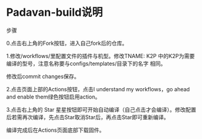 # Padavan-build说明

步骤

0.点击右上角的Fork按钮，进入自己fork后的仓库。

1.修改/workflows/里配置文件的插件与机型。修改TNAME: K2P 中的K2P为需要编译的型号，注意名称要与configs/templates/目录下的名字
相同。

  修改后commit changes保存。

2.点击页面上部的Actions按钮，点击I understand my workflows，go ahead and enable them绿色按钮启用action。

3.点击右上角的 Star 星星按钮即可开始自动编译（自己点击才会编译）。修改配置后若需再次编译，先点击Star取消Star后，再点击Star即可重新编译。

编译完成后在Actions页面底部下载固件。
